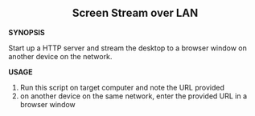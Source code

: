 
<h2 align="center"> Screen Stream over LAN </h2>

**SYNOPSIS**

Start up a HTTP server and stream the desktop to a browser window on another device on the network.

**USAGE**

1. Run this script on target computer and note the URL provided
2. on another device on the same network, enter the provided URL in a browser window


